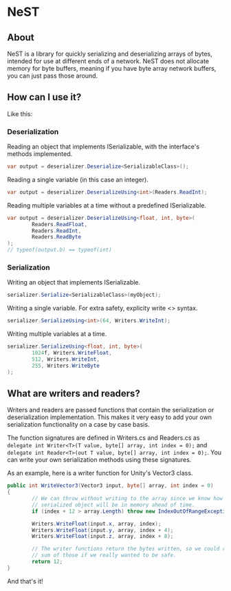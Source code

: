 # NeST

## About
NeST is a library for quickly serializing and deserializing arrays of bytes, intended for use at different ends of a network. NeST does not allocate memory for byte buffers, meaning if you have byte array network buffers, you can just pass those around.

## How can I use it?

Like this:

### Deserialization

Reading an object that implements ISerializable, with the interface's methods implemented.
```cs
var output = deserializer.Deserialize<SerializableClass>();
```

Reading a single variable (in this case an integer).
```cs
var output = deserializer.DeserializeUsing<int>(Readers.ReadInt);
```

Reading multiple variables at a time without a predefined ISerializable.
```cs
var output = deserializer.DeserializeUsing<float, int, byte>(
        Readers.ReadFloat,
        Readers.ReadInt,
        Readers.ReadByte
);
// typeof(output.b) == typeof(int)
```

### Serialization

Writing an object that implements ISerializable.
```cs
serializer.Serialize<SerializableClass>(myObject);
```

Writing a single variable. For extra safety, explicity write <> syntax.
```cs
serializer.SerializeUsing<int>(64, Writers.WriteInt);
```

Writing multiple variables at a time.
```cs
serializer.SerializeUsing<float, int, byte>(
        1024f, Writers.WriteFloat,
        512, Writers.WriteInt,
        255, Writers.WriteByte
);
```

## What are writers and readers?

Writers and readers are passed functions that contain the serialization or deserialization implementation. This makes it very easy to add your own serialization functionality on a case by case basis.

The function signatures are defined in Writers.cs and Readers.cs as ``delegate int Writer<T>(T value, byte[] array, int index = 0);`` and ``delegate int Reader<T>(out T value, byte[] array, int index = 0);``. You can write your own serialization methods using these signatures.

As an example, here is a writer function for Unity's Vector3 class.

```cs
public int WriteVector3(Vector3 input, byte[] array, int index = 0)
{
        // We can throw without writing to the array since we know how big our
        // serialized object will be in memory ahead of time.
        if (index + 12 > array.Length) throw new IndexOutOfRangeException();

        Writers.WriteFloat(input.x, array, index);
        Writers.WriteFloat(input.y, array, index + 4);
        Writers.WriteFloat(input.z, array, index + 8);

        // The writer functions return the bytes written, so we could return the
        // sum of those if we really wanted to be safe.
        return 12;
}
```

And that's it!



